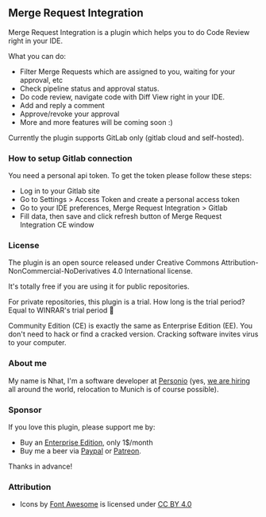 ## Merge Request Integration

Merge Request Integration is a plugin which helps you to do Code Review right in your IDE.

What you can do:

- Filter Merge Requests which are assigned to you, waiting for your approval, etc
- Check pipeline status and approval status.
- Do code review, navigate code with Diff View right in your IDE.
- Add and reply a comment
- Approve/revoke your approval
- More and more features will be coming soon :)

Currently the plugin supports GitLab only (gitlab cloud and self-hosted).

### How to setup Gitlab connection

You need a personal api token. To get the token please follow these steps:

- Log in to your Gitlab site
- Go to Settings > Access Token and create a personal access token
- Go to your IDE preferences, Merge Request Integration > Gitlab
- Fill data, then save and click refresh button of Merge Request Integration CE window

### License

The plugin is an open source released under Creative Commons Attribution-NonCommercial-NoDerivatives 4.0 International
license.

It's totally free if you are using it for public repositories.

For private repositories, this plugin is a trial. How long is the trial period? Equal to WINRAR's trial period 🙈

Community Edition (CE) is exactly the same as Enterprise Edition (EE). 
You don't need to hack or find a cracked version.
Cracking software invites virus to your computer.

### About me

My name is Nhat, I'm a software developer at [Personio](https://personio.com) 
(yes, 
[we are hiring](https://www.personio.com/about-personio/jobs/) 
all around the world, relocation to Munich is of course possible).

### Sponsor

If you love this plugin, please support me by:

- Buy an [Enterprise Edition](https://plugins.jetbrains.com/plugin/13615-merge-request-integration-ee--code-review-for-gitlab/), only 1$/month
- Buy me a beer via [Paypal](https://paypal.me/phanhoangnhat) or [Patreon](https://www.patreon.com/nhat/creators).

Thanks in advance!

### Attribution

- Icons by [Font Awesome](https://fontawesome.com/) is licensed under 
[CC BY 4.0](https://creativecommons.org/licenses/by/4.0/)